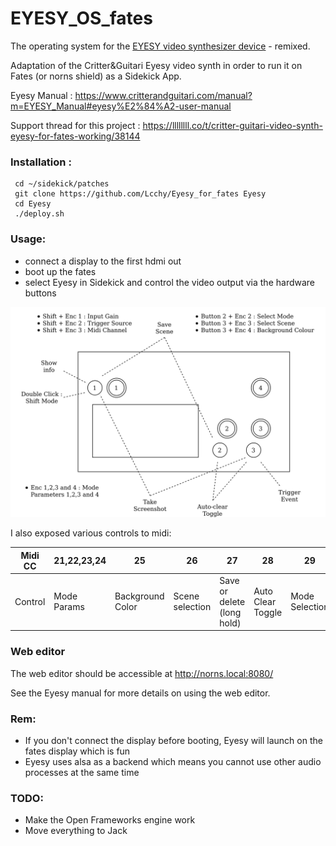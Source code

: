 # EYESY_OS_fates

The operating system for the [EYESY video synthesizer device](https://github.com/critterandguitari/EYESY_OS) - remixed.

Adaptation of the Critter&Guitari Eyesy video synth in order to run it on Fates (or norns shield) as a Sidekick App.

Eyesy Manual : https://www.critterandguitari.com/manual?m=EYESY_Manual#eyesy%E2%84%A2-user-manual

Support thread for this project : https://llllllll.co/t/critter-guitari-video-synth-eyesy-for-fates-working/38144

### Installation :
```
 cd ~/sidekick/patches
 git clone https://github.com/Lcchy/Eyesy_for_fates Eyesy
 cd Eyesy
 ./deploy.sh
 ```
 
### Usage:
 - connect a display to the first hdmi out
 - boot up the fates
 - select Eyesy in Sidekick and control the video output via the hardware buttons
 
![text](hardware_usage.png)

 
 I also exposed various controls to midi:
  
  | Midi CC    | 21,22,23,24 | 25               | 26               | 27               | 28                | 29                | 30              | 31        | 32           | 33              | 34                         | 35       |
  |-------|-------------|------------------|----------------------|-------------------|---------------------|-----------|--------------|-----------------|----------------------------|----------|------------|----------------|
  | Control | Mode Params | Background Color | Scene selection | Save or delete (long hold) | Auto Clear Toggle | Mode Selection | Take Screenshot | Info Disp | Send Trigger | ShiftKey | Input Gain | Trigger Source |

### Web editor
The web editor should be accessible at http://norns.local:8080/

See the Eyesy manual for more details on using the web editor.

### Rem:
- If you don't connect the display before booting, Eyesy will launch on the fates display which is fun
- Eyesy uses alsa as a backend which means you cannot use other audio processes at the same time

### TODO:
- Make the Open Frameworks engine work
- Move everything to Jack
